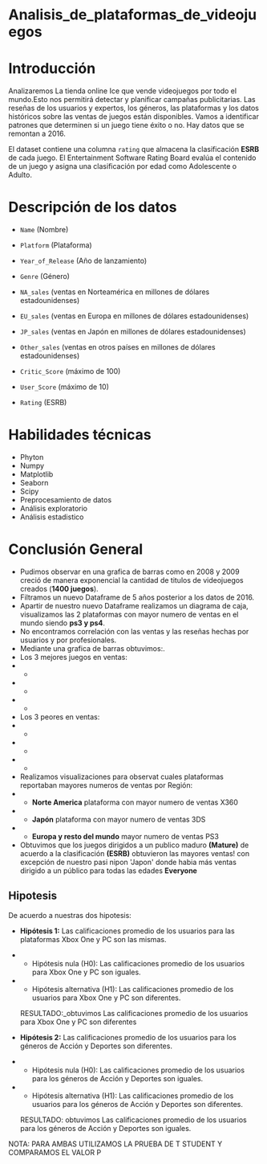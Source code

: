 # Analisis_de_plataformas_de_videojuegos
# Introducción
Analizaremos La tienda online Ice que vende videojuegos por todo el mundo.Esto nos permitirá detectar y planificar campañas publicitarias.
Las reseñas de los usuarios y expertos, los géneros, las plataformas y los datos históricos sobre las ventas de juegos están disponibles. 
Vamos a identificar patrones que determinen si un juego tiene éxito o no. Hay datos que se remontan a 2016. 

El dataset contiene una columna `rating` que almacena la clasificación **ESRB** de cada juego. El Entertainment Software Rating Board evalúa el contenido de un juego y asigna una clasificación por edad como Adolescente o Adulto.

# Descripción de los datos
- `Name` (Nombre)

- `Platform` (Plataforma)

- `Year_of_Release` (Año de lanzamiento)

- `Genre` (Género) 

- `NA_sales` (ventas en Norteamérica en millones de dólares estadounidenses) 

- `EU_sales` (ventas en Europa en millones de dólares estadounidenses) 

- `JP_sales` (ventas en Japón en millones de dólares estadounidenses) 

- `Other_sales` (ventas en otros países en millones de dólares estadounidenses) 

- `Critic_Score` (máximo de 100) 

- `User_Score` (máximo de 10) 

- `Rating` (ESRB)

# Habilidades técnicas
- Phyton
- Numpy
- Matplotlib
- Seaborn
- Scipy
- Preprocesamiento de datos
- Análisis exploratorio
- Análisis estadistico

# Conclusión General
- Pudimos observar en una grafica de barras como en 2008 y 2009 creció de manera exponencial la cantidad de titulos de videojuegos creados (**1400 juegos**).
- Filtramos un nuevo Dataframe de 5 años posterior a los datos de 2016.
- Apartir de nuestro nuevo Dataframe realizamos un diagrama de caja, visualizamos las 2 plataformas con mayor numero de ventas en el mundo siendo **ps3 y ps4**.
- No encontramos correlación con las ventas y las reseñas hechas por usuarios y por profesionales. 
- Mediante una grafica de barras obtuvimos:.
- Los 3 mejores juegos en ventas:
- -
- -
- -
-  Los 3 peores en ventas:
-  -
-  -
-  -
- Realizamos visualizaciones para observat cuales plataformas reportaban mayores numeros de ventas por Región: 
-  - **Norte America** plataforma con mayor numero de ventas X360
-  - **Japón**  plataforma con mayor numero de ventas 3DS 
-  - **Europa y resto del mundo** mayor numero de ventas PS3
- Obtuvimos que los juegos dirigidos a un publico maduro **(Mature)** de acuerdo a la clasificación **(ESRB)**  obtuvieron las mayores ventas! con excepción de nuestro pasi nipon 'Japon' donde habia más ventas dirigido a un público para todas las edades **Everyone**
## Hipotesis
De acuerdo a nuestras dos hipotesis:
- **Hipótesis 1:** Las calificaciones promedio de los usuarios para las plataformas Xbox One y PC son las mismas.
- - Hipótesis nula (H0): Las calificaciones promedio de los usuarios para Xbox One y PC son iguales.
- - Hipótesis alternativa (H1): Las calificaciones promedio de los usuarios para Xbox One y PC son diferentes.
  
  RESULTADO:_obtuvimos  Las calificaciones promedio de los usuarios para Xbox One y PC son diferentes
  
- **Hipótesis 2:** Las calificaciones promedio de los usuarios para los géneros de Acción y Deportes son diferentes.
- - Hipótesis nula (H0): Las calificaciones promedio de los usuarios para los géneros de Acción y Deportes son iguales.
- - Hipótesis alternativa (H1): Las calificaciones promedio de los usuarios para los géneros de Acción y Deportes son diferentes.
  
  RESULTADO: obtuvimos Las calificaciones promedio de los usuarios para los géneros de Acción y Deportes son iguales.

NOTA: PARA AMBAS UTILIZAMOS LA PRUEBA DE T STUDENT Y COMPARAMOS EL VALOR P

